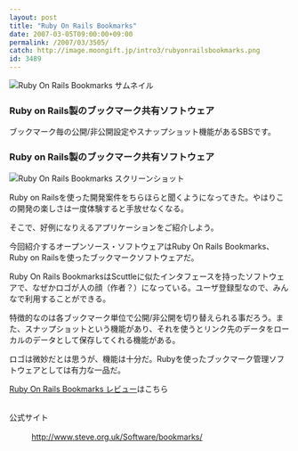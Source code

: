 ```yaml
---
layout: post
title: "Ruby On Rails Bookmarks"
date: 2007-03-05T09:00:00+09:00
permalink: /2007/03/3505/
catch: http://image.moongift.jp/intro3/rubyonrailsbookmarks.png
id: 3489
---
```

 ![Ruby On Rails Bookmarks サムネイル](http://image.moongift.jp/intro3/rubyonrailsbookmarks.t.png "Ruby On Rails Bookmarks サムネイル")
  

### Ruby on Rails製のブックマーク共有ソフトウェア
  
ブックマーク毎の公開/非公開設定やスナップショット機能があるSBSです。  
<!--more-->  

### Ruby on Rails製のブックマーク共有ソフトウェア
  

![Ruby On Rails Bookmarks スクリーンショット](http://image.moongift.jp/intro3/rubyonrailsbookmarks.png "Ruby On Rails Bookmarks スクリーンショット")

  

Ruby on Railsを使った開発案件をちらほらと聞くようになってきた。やはりこの開発の楽しさは一度体験すると手放せなくなる。

  

そこで、好例になりえるアプリケーションをご紹介しよう。

  

今回紹介するオープンソース・ソフトウェアはRuby On Rails Bookmarks、Ruby on Railsを使ったブックマークソフトウェアだ。

  

Ruby On Rails BookmarksはScuttleに似たインタフェースを持ったソフトウェアで、なぜかロゴが人の顔（作者？）になっている。ユーザ登録型なので、みんなで利用することができる。

  

特徴的なのは各ブックマーク単位で公開/非公開を切り替えられる事だろう。また、スナップショットという機能があり、それを使うとリンク先のデータをローカルのデータとして保存してくれる機能がある。

  

ロゴは微妙だとは思うが、機能は十分だ。Rubyを使ったブックマーク管理ソフトウェアとしては有力な一品だ。

  

[Ruby On Rails Bookmarks レビュー](http://oss.moongift.jp/review/i-3509.html)はこちら

  
<dl>
<br><dt>公式サイト</dt>
<br><dd><a href="http://www.steve.org.uk/Software/bookmarks/" target="_blank">http://www.steve.org.uk/Software/bookmarks/</a></dd>
<br>
</dl>